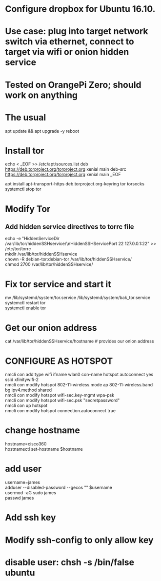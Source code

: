 # Configure dropbox for Ubuntu 16.10. 
# Use case: plug into target network switch via ethernet, connect to target via wifi or onion hidden service
# Tested on OrangePi Zero; should work on anything

# The usual
apt update && apt upgrade -y
reboot

# Install tor
echo < _EOF >> /etc/apt/sources.list
deb https://deb.torproject.org/torproject.org xenial main
deb-src https://deb.torproject.org/torproject.org xenial main
_EOF

apt install apt-transport-https deb.torproject.org-keyring tor torsocks\
systemctl stop tor

# Modify Tor
## Add hidden service directives to torrc file
echo -e "HiddenServiceDir /var/lib/tor/hiddenSSHservice/\nHiddenSSHServicePort 22 127.0.0.1:22" >> /etc/tor/torrc  
mkdir /var/lib/tor/hiddenSSHservice  
chown -R debian-tor:debian-tor /var/lib/tor/hiddenSSHservice/  
chmod 2700 /var/lib/tor/hiddenSSHservice/  

# Fix tor service and start it
mv /lib/systemd/system/tor.service /lib/systemd/system/bak_tor.service  
systemctl restart tor  
systemctl enable tor  

# Get our onion address
cat /var/lib/tor/hiddenSSHservice/hostname # provides our onion address  


# CONFIGURE AS HOTSPOT 
nmcli con add type wifi ifname wlan0 con-name hotspot autoconnect yes ssid xfinitywifi-2  
nmcli con modify hotspot 802-11-wireless.mode ap 802-11-wireless.band bg ipv4.method shared  
nmcli con modify hotspot wifi-sec.key-mgmt wpa-psk  
nmcli con modify hotspot wifi-sec.psk "secretpassword"  
nmcli con up hotspot  
nmcli con modify hotspot connection.autoconnect true  


# change hostname
hostname=cisco360  
hostnamectl set-hostname $hostname  

# add user
username=james  
adduser --disabled-password --gecos "" $username  
usermod -aG sudo james  
passwd james  

# Add ssh key
# Modify ssh-config to only allow key
# disable user: chsh -s /bin/false ubuntu
